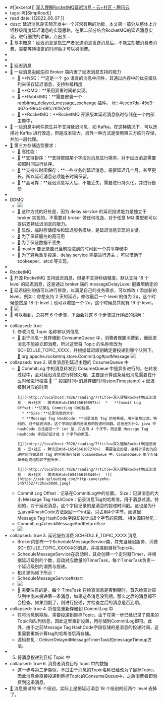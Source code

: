 - #[[excerpt]] [深入理解RocketMQ延迟消息 - 云+社区 - 腾讯云](https://cloud.tencent.com/developer/article/1581368)
- tags: #[[SimpRead]]
- read date: [[2022_06_07  ]]
- desc: 延迟消息是实际开发中一个非常有用的功能，本文第一部分从整体上介绍秒级精度延迟消息的实现思路，在第二部分结合RocketMQ的延迟消息实现，进行细致的讲解，点出关...
- [📌](<http://localhost:7026/reading/7?title=深入理解RocketMQ延迟消息 - 云+社区 - 腾讯云#id=1654564191307>)  基本概念：延迟消息是指生产者发送消息发送消息后，不能立刻被消费者消费，需要等待指定的时间后才可以被消费。
-
-
- [📌](<http://localhost:7026/reading/7?title=深入理解RocketMQ延迟消息 - 云+社区 - 腾讯云#id=1654564199168>)  延迟消息
- [📌](<http://localhost:7026/reading/7?title=深入理解RocketMQ延迟消息 - 云+社区 - 腾讯云#id=1654564184432>)  一些消息[中间件](https://cloud.tencent.com/product/tdmq?from=10680)的 Broker 端内置了延迟消息支持的能力
	- [📌](<http://localhost:7026/reading/7?title=深入理解RocketMQ延迟消息 - 云+社区 - 腾讯云#id=1654564179730>)  **NSQ：**这是一个 go 语言的消息中间件，其通过内存中的优先级队列来保存延迟消息，支持秒级精度
	- [📌](<http://localhost:7026/reading/7?title=深入理解RocketMQ延迟消息 - 云+社区 - 腾讯云#id=1654564231604>)  **QMQ：**采用双重时间轮实现。
	- [📌](<http://localhost:7026/reading/7?title=深入理解RocketMQ延迟消息 - 云+社区 - 腾讯云#id=1654564246738>)  **RabbitMQ：**需要安装一个 rabbitmq_delayed_message_exchange 插件。
	  id:: 4cecb7da-45d3-467b-99b4-d8fc26f97e12
	- [📌](<http://localhost:7026/reading/7?title=深入理解RocketMQ延迟消息 - 云+社区 - 腾讯云#id=1654564251474>)  **RocketMQ：**RocketMQ 开源版本延迟消息临时存储在一个内部主题中，
- [📌](<http://localhost:7026/reading/7?title=深入理解RocketMQ延迟消息 - 云+社区 - 腾讯云#id=1654564358985>)  一些消息中间件原生并不支持延迟消息，如 Kafka。在这种情况下，可以选择对 Kafka 进行改造，但是成本较大。另外一种方式是使用第三方临时存储，并加一层代理。
- [📌](<http://localhost:7026/reading/7?title=深入理解RocketMQ延迟消息 - 云+社区 - 腾讯云#id=1654564386796>)  第三方存储选型要求：
	- [📌](<http://localhost:7026/reading/7?title=深入理解RocketMQ延迟消息 - 云+社区 - 腾讯云#id=1654564390232>)  高性能：
	- [📌](<http://localhost:7026/reading/7?title=深入理解RocketMQ延迟消息 - 云+社区 - 腾讯云#id=1654564409786>)  **支持排序：**支持按照某个字段对消息进行排序，对于延迟消息需要按照时间进行排序。
	- [📌](<http://localhost:7026/reading/7?title=深入理解RocketMQ延迟消息 - 云+社区 - 腾讯云#id=1654564431338>)  **支持长时间保存：**一些业务的延迟消息，需要延迟几个月，甚至更长，所以延迟消息必须能长时间保留。
	- [📌](<http://localhost:7026/reading/7?title=深入理解RocketMQ延迟消息 - 云+社区 - 腾讯云#id=1654564442978>)  **高可靠：**延迟消息写入后，不能丢失，需要进行持久化，并进行备份
-
- DDMQ
	- ![](https://ask.qcloudimg.com/http-save/yehe-5457352/bv64pwxfcb.jpeg)
	- [📌](<http://localhost:7026/reading/7?title=深入理解RocketMQ延迟消息 - 云+社区 - 腾讯云#id=1654564838304>)  这种方式的好处是，因为 delay service 的延迟投递能力是独立于 broker 实现的，不需要对 broker 做任何改造，对于任意 MQ 类型都可以提供支持延迟消息的能力。
	- [📌](<http://localhost:7026/reading/7?title=深入理解RocketMQ延迟消息 - 云+社区 - 腾讯云#id=1654564347706>)  显然，临时存储模块和延迟服务模块，是延迟消息实现的关键。
	- [📌](<http://localhost:7026/reading/7?title=深入理解RocketMQ延迟消息 - 云+社区 - 腾讯云#id=1654564925637>)  为了保证服务的高可用
	- [📌](<http://localhost:7026/reading/7?title=深入理解RocketMQ延迟消息 - 云+社区 - 腾讯云#id=1654564928550>)  为了保证数据不丢失
	- [📌](<http://localhost:7026/reading/7?title=深入理解RocketMQ延迟消息 - 云+社区 - 腾讯云#id=1654564980463>)  master 要记录自己当前投递到的时间到一个共享存储中
	- [📌](<http://localhost:7026/reading/7?title=深入理解RocketMQ延迟消息 - 云+社区 - 腾讯云#id=1654564985823>)  为了避免重复投递，delay service 需要进行选主  ，可以借助于 zookeeper、etcd 等实现。
-
- RocketMQ
- [📌](<http://localhost:7026/reading/7?title=深入理解RocketMQ延迟消息 - 云+社区 - 腾讯云#id=1654565024047>)  开源 RocketMQ 支持延迟消息，但是不支持秒级精度。默认支持 18 个 level 的延迟消息，这是通过 broker 端的 messageDelayLevel 配置项确定的
- [📌](<http://localhost:7026/reading/7?title=深入理解RocketMQ延迟消息 - 云+社区 - 腾讯云#id=1654565051741>)  延迟级别的值可以进行修改，以满足自己的业务需求，可以修改 / 添加新的 level。例如：你想支持 2 天的延迟，修改最后一个 level 的值为 2d，这个时候依然是 18 个 level；也可以增加一个 2d，这个时候总共就有 19 个 level。
- [📌](<http://localhost:7026/reading/7?title=深入理解RocketMQ延迟消息 - 云+社区 - 腾讯云#id=1654565132382>)  ![](https://ask.qcloudimg.com/http-save/yehe-5457352/iuvhrfhpff.jpeg)
- [📌](<http://localhost:7026/reading/7?title=深入理解RocketMQ延迟消息 - 云+社区 - 腾讯云#id=1654565141805>)  可以看到，总共有 6 个步骤，下面会对这 6 个步骤进行详细的讲解：
-
- collapsed:: true
  1.  修改消息 Topic 名称和队列信息
	- [📌](<http://localhost:7026/reading/7?title=深入理解RocketMQ延迟消息 - 云+社区 - 腾讯云#id=1654565311792>)  由于消息一旦存储到 ConsumeQueue 中，消费者就能消费到，而延迟消息不能被立即消费，所以这里将 Topic 的名称修改为 SCHEDULE_TOPIC_XXXX，并根据延迟级别确定要投递到哪个队列下。
	  [📌](<http://localhost:7026/reading/7?title=深入理解RocketMQ延迟消息 - 云+社区 - 腾讯云#id=1654565998386>)  org.apache.rocketmq.store.CommitLog#putMessage
	  ![](https://ask.qcloudimg.com/http-save/yehe-5457352/j4qjv0o9lm.jpeg)
- collapsed:: true
  2.  转发消息到延迟主题的 CosumeQueue 中
	- [📌](<http://localhost:7026/reading/7?title=深入理解RocketMQ延迟消息 - 云+社区 - 腾讯云#id=1654566025347>)  CommitLog 中的消息转发到 CosumeQueue 中是异步进行的。在转发过程中，会对延迟消息进行特殊处理，主要是计算这条延迟消息需要在什么时候进行投递
	  [📌](<http://localhost:7026/reading/7?title=深入理解RocketMQ延迟消息 - 云+社区 - 腾讯云#id=1654566088250>)  ```
	  投递时间=消息存储时间(storeTimestamp) + 延迟级别对应的时间
	  ```
	  [📌](<http://localhost:7026/reading/7?title=深入理解RocketMQ延迟消息 - 云+社区 - 腾讯云#id=1654566100973>)  *   **Commit Log Offset：**记录在 CommitLog 中的位置。
	  	* **Size：**记录消息的大小
	  	* **Message Tag HashCode：**记录消息 Tag 的哈希值，用于消息过滤。特别的，对于延迟消息，这个字段记录的是消息的投递时间戳。这也是为什么 java 中 hashCode 方法返回一个 int 型，只占用 4 个字节，而这里 Message Tag HashCode 字段却设计成 8 个字节的原因。
	  
	  [📌](<http://localhost:7026/reading/7?title=深入理解RocketMQ延迟消息 - 云+社区 - 腾讯云#id=1654566107270>)  需要注意的是，会将计算出的投递时间当做消息 Tag 的哈希值存储到 CosumeQueue 中，CosumeQueue 单个存储单元组成结构如下图所示：
	    
	  [📌](<http://localhost:7026/reading/7?title=深入理解RocketMQ延迟消息 - 云+社区 - 腾讯云#id=1654566108446>)  ![](https://ask.qcloudimg.com/http-save/yehe-5457352/7c2hsw38d0.jpeg)
	- Commit Log Offset：记录在CommitLog中的位置。
	  Size：记录消息的大小
	  Message Tag HashCode：记录消息Tag的哈希值，用于消息过滤。特别的，对于延迟消息，这个字段记录的是消息的投递时间戳。这也是为什么java中hashCode方法返回一个int型，只占用4个字节，而这里Message Tag HashCode字段却设计成8个字节的原因。
	  相关源码参见：
	- CommitLog#checkMessageAndReturnSize
	- ![](https://ask.qcloudimg.com/http-save/yehe-5457352/idt5jrib4n.jpeg)
- collapsed:: true
  3.  延迟服务消费 SCHEDULE_TOPIC_XXXX 消息
	- Broker内部有一个ScheduleMessageService类，其充当延迟服务，消费SCHEDULE_TOPIC_XXXX中的消息，并投递到目标Topic中。
	- ScheduleMessageService在启动时，其会创建一个定时器Timer，并根据延迟级别的个数，启动对应数量的TimerTask，每个TimerTask负责一个延迟级别的消费与投递。
	- 相关源码如下所示：
	- ScheduleMessageService#start
	- ![](https://ask.qcloudimg.com/http-save/yehe-5457352/5e2ja5uzu0.jpeg)
	- [📌](<http://localhost:7026/reading/7?title=深入理解RocketMQ延迟消息 - 云+社区 - 腾讯云#id=1654566524904>)  需要注意的是，每个 TimeTask 在检查消息是否到期时，首先检查对应队列中尚未投递第一条消息，如果这条消息没到期，那么之后的消息都不会检查。如果到期了，则进行投递，并检查之后的消息是否到期。
- collapsed:: true
  4.  将信息重新存储到 CommitLog 中
	- 在将消息到期后，需要投递到目标Topic。由于在第一步已经记录了原来的Topic和队列信息，因此这里重新设置，再存储到CommitLog即可。此外，由于之前Message Tag HashCode字段存储的是消息的投递时间，这里需要重新计算tag的哈希值后再存储。
	- 源码参见：DeliverDelayedMessageTimerTask的messageTimeup方法。
- 5.  将消息投递到目标 Topic 中
- collapsed:: true
  6.  消费者消费目标 topic 中的数据
	- 这一步与第二步类似，不过由于消息的Topic名称已经改为了目标Topic。因此消息会直接投递到目标Topic的ConsumeQueue中，之后消费者即消费到这条消息。
- [📌](<http://localhost:7026/reading/7?title=深入理解RocketMQ延迟消息 - 云+社区 - 腾讯云#id=1654566604144>)  消息重试的 16 个级别，实际上是把延迟消息 18 个级别的前两个 level 去掉了。